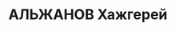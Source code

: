 ---
title: АЛЬЖАНОВ Хажгерей
description: "Род. в 1901 в Джамбейтинской вол. Уральской обл., казах.\n Образование:\
  \ начальное\n секретарь Карабалыкского райкома ВКП(б) Актюбинской, затем - Кустанайской\
  \ обл., пос. Бурли (09.1934 - 10.1937)\n арестован 14 октября 1937 г. Карабалыкским\
  \ РО УНКВД\n 28 февраля 1938 г. приговорен выездной сессией ВК Верховного суда СССР\
  \ по статьям: 58-2, 587, 5811, 588 УК РСФСР Приговор: ВМН.\n  Реабилитирован 7 июня\
  \ 1960, Военная коллегия Верховного суда СССР"
---